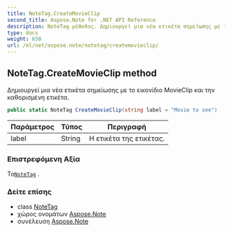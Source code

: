 ```yaml
---
title: NoteTag.CreateMovieClip
second_title: Aspose.Note for .NET API Reference
description: NoteTag μέθοδος. Δημιουργεί μια νέα ετικέτα σημείωσης με το εικονίδιο MovieClip και την καθορισμένη ετικέτα.
type: docs
weight: 650
url: /el/net/aspose.note/notetag/createmovieclip/
---
```

## NoteTag.CreateMovieClip method

Δημιουργεί μια νέα ετικέτα σημείωσης με το εικονίδιο MovieClip και την καθορισμένη ετικέτα.

```csharp
public static NoteTag CreateMovieClip(string label = "Movie to see")
```

| Παράμετρος | Τύπος | Περιγραφή |
| --- | --- | --- |
| label | String | Η ετικέτα της ετικέτας. |

### Επιστρεφόμενη Αξία

Το[`NoteTag`](../) .

### Δείτε επίσης

* class [NoteTag](../)
* χώρος ονομάτων [Aspose.Note](../../notetag/)
* συνέλευση [Aspose.Note](../../../)


